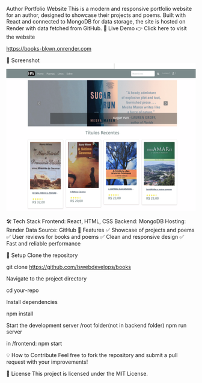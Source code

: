 Author Portfolio Website
This is a modern and responsive portfolio website for an author, designed to showcase their projects and poems. Built with React and connected to MongoDB for data storage, the site is hosted on Render with data fetched from GitHub.
🚀 Live Demo
👉 Click here to visit the website

https://books-bkwn.onrender.com


📸 Screenshot
![Website](https://github.com/lswebdevelops/books/blob/master/uploads/screenshot_hw.png)

🛠️ Tech Stack
Frontend: React, HTML, CSS
Backend: MongoDB
Hosting: Render
Data Source: GitHub
🎯 Features
✅ Showcase of projects and poems
✅ User reviews for books and poems
✅ Clean and responsive design
✅ Fast and reliable performance


📂 Setup
Clone the repository


git clone https://github.com/lswebdevelops/books

Navigate to the project directory

cd your-repo

Install dependencies


npm install

Start the development server
/root folder(not in backend folder) 
npm run server

in /frontend:
npm start


💡 How to Contribute
Feel free to fork the repository and submit a pull request with your improvements!


📄 License
This project is licensed under the MIT License.

